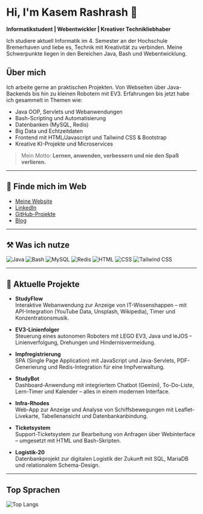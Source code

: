 # Hi, I'm Kasem Rashrash 👋

**Informatikstudent | Webentwickler | Kreativer Technikliebhaber**

Ich studiere aktuell Informatik im 4. Semester an der Hochschule Bremerhaven und liebe es, Technik mit Kreativität zu verbinden. Meine Schwerpunkte liegen in den Bereichen Java, Bash und Webentwicklung.

## Über mich

Ich arbeite gerne an praktischen Projekten. Von Webseiten über Java-Backends bis hin zu kleinen Robotern mit EV3. Erfahrungen bis jetzt habe ich gesammelt in Themen wie:

- Java OOP, Servlets und Webanwendungen  
- Bash-Scripting und Automatisierung  
- Datenbanken (MySQL, Redis)  
- Big Data und Echtzeitdaten  
- Frontend mit HTML/Javascript und Tailwind CSS & Bootstrap  
- Kreative KI-Projekte und Microservices  

> Mein Motto: **Lernen, anwenden, verbessern und nie den Spaß verlieren.**

---

## 🔗 Finde mich im Web

- [Meine Website](https://kasem-rashrash.com)  
- [LinkedIn](https://linkedin.com/in/kasem-rashrash)  
- [GitHub-Projekte](https://github.com/KasemRRash?tab=repositories)  
- [Blog](https://kasem-rashrash.com/blogs.html)

---

## ⚒️ Was ich nutze

![Java](https://img.shields.io/badge/-Java-007396?style=flat&logo=java&logoColor=white)
![Bash](https://img.shields.io/badge/-Bash-4EAA25?style=flat&logo=gnubash&logoColor=white)
![MySQL](https://img.shields.io/badge/-MySQL-4479A1?style=flat&logo=mysql&logoColor=white)
![Redis](https://img.shields.io/badge/-Redis-DC382D?style=flat&logo=redis&logoColor=white)
![HTML](https://img.shields.io/badge/-HTML5-E34F26?style=flat&logo=html5&logoColor=white)
![CSS](https://img.shields.io/badge/-CSS3-1572B6?style=flat&logo=css3&logoColor=white)
![Tailwind CSS](https://img.shields.io/badge/-Tailwind_CSS-06B6D4?style=flat&logo=tailwind-css&logoColor=white)

---

## 📌 Aktuelle Projekte

- **StudyFlow**  
  Interaktive Webanwendung zur Anzeige von IT-Wissenshappen – mit API-Integration (YouTube Data, Unsplash, Wikipedia), Timer und Konzentrationsmusik.

- **EV3-Linienfolger**  
  Steuerung eines autonomen Roboters mit LEGO EV3, Java und leJOS – Linienverfolgung, Drehungen und Hindernisvermeidung.

- **Impfregistrierung**  
  SPA (Single Page Application) mit JavaScript und Java-Servlets, PDF-Generierung und Redis-Integration für eine Impfverwaltung.

- **StudyBot**  
  Dashboard-Anwendung mit integriertem Chatbot (Gemini), To-Do-Liste, Lern-Timer und Kalender – alles in einem modernen Interface.

- **Infra-Rhodes**  
  Web-App zur Anzeige und Analyse von Schiffsbewegungen mit Leaflet-Livekarte, Tabellenansicht und Datenbankanbindung.

- **Ticketsystem**  
  Support-Ticketsystem zur Bearbeitung von Anfragen über Webinterface – umgesetzt mit HTML und Bash-Skripten.

- **Logistik-20**  
  Datenbankprojekt zur digitalen Logistik der Zukunft mit SQL, MariaDB und relationalem Schema-Design.


---




<!-- ## 📈 GitHub Stats

![Kasem's GitHub stats](https://github-readme-stats.vercel.app/api?username=KasemRRash&show_icons=true&theme=radical) -->

## Top Sprachen

![Top Langs](https://github-readme-stats.vercel.app/api/top-langs/?username=KasemRRash&layout=compact&theme=radical)




